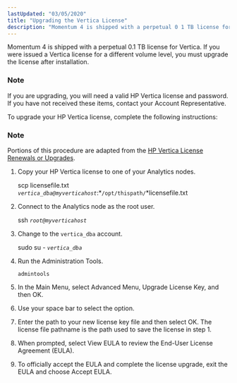 ```yaml
---
lastUpdated: "03/05/2020"
title: "Upgrading the Vertica License"
description: "Momentum 4 is shipped with a perpetual 0 1 TB license for Vertica If you were issued a Vertica license for a different volume level you must upgrade the license after installation If you are upgrading you will need a valid HP Vertica license and password If you have not..."
---
```


Momentum 4 is shipped with a perpetual 0.1 TB license for Vertica. If you were issued a Vertica license for a different volume level, you must upgrade the license after installation.

### Note

If you are upgrading, you will need a valid HP Vertica license and password. If you have not received these items, contact your Account Representative.

To upgrade your HP Vertica license, complete the following instructions:

### Note

Portions of this procedure are adapted from the [HP Vertica License Renewals or Upgrades](https://my.vertica.com/docs/7.0.x/HTML/index.htm#Authoring/AdministratorsGuide/Licensing/HPVerticaEnterpriseEditionOrEvaluationLicenseRenewalsOrUpgrades.htm%3FTocPath%3DAdministrator's%20Guide%7CManaging%20Licenses%7CInstalling%20or%20Upgrading%20a%20License%20Key%7C_____2).

1.  Copy your HP Vertica license to one of your Analytics nodes.

    scp licensefile.txt *`vertica_dba@myverticahost`*:*`/opt/thispath/`*licensefile.txt
2.  Connect to the Analytics node as the root user.

    ssh *`root@myverticahost`*
3.  Change to the `vertica_dba` account.

    sudo su - *`vertica_dba`*
4.  Run the Administration Tools.

    `admintools`
5.  In the Main Menu, select Advanced Menu, Upgrade License Key, and then OK.

6.  Use your space bar to select the option.

7.  Enter the path to your new license key file and then select OK. The license file pathname is the path used to save the license in step 1.

8.  When prompted, select View EULA to review the End-User License Agreement (EULA).

9.  To officially accept the EULA and complete the license upgrade, exit the EULA and choose Accept EULA.